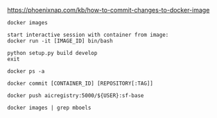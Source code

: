 https://phoenixnap.com/kb/how-to-commit-changes-to-docker-image

  ```
  docker images
  ```
  
  ```
  start interactive session with container from image:
  docker run -it [IMAGE_ID] bin/bash
  ```
  
  ```
  python setup.py build develop
  exit
  ```
  
  ```
  docker ps -a
  ```

  ```
  docker commit [CONTAINER_ID] [REPOSITORY[:TAG]]
  ```
  
  
  ```
  docker push aicregistry:5000/${USER}:sf-base
  ```
  
  
  ```
  docker images | grep mboels
  ```
  
  
